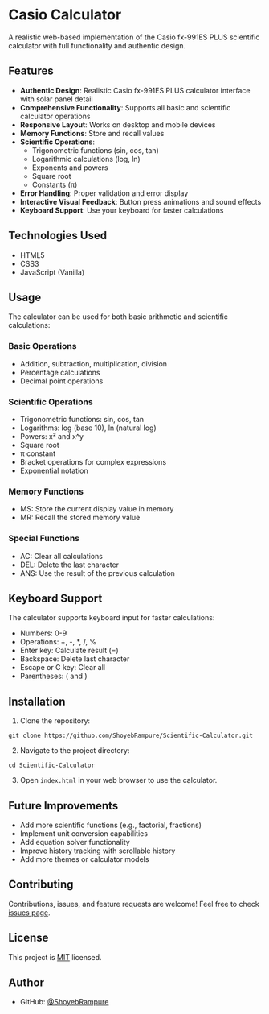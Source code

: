 # Casio Calculator

A realistic web-based implementation of the Casio fx-991ES PLUS scientific calculator with full functionality and authentic design.



## Features

- **Authentic Design**: Realistic Casio fx-991ES PLUS calculator interface with solar panel detail
- **Comprehensive Functionality**: Supports all basic and scientific calculator operations
- **Responsive Layout**: Works on desktop and mobile devices
- **Memory Functions**: Store and recall values
- **Scientific Operations**:
  - Trigonometric functions (sin, cos, tan)
  - Logarithmic calculations (log, ln)
  - Exponents and powers
  - Square root
  - Constants (π)
- **Error Handling**: Proper validation and error display
- **Interactive Visual Feedback**: Button press animations and sound effects
- **Keyboard Support**: Use your keyboard for faster calculations

## Technologies Used

- HTML5
- CSS3
- JavaScript (Vanilla)

## Usage

The calculator can be used for both basic arithmetic and scientific calculations:

### Basic Operations
- Addition, subtraction, multiplication, division
- Percentage calculations
- Decimal point operations

### Scientific Operations
- Trigonometric functions: sin, cos, tan
- Logarithms: log (base 10), ln (natural log)
- Powers: x² and x^y
- Square root
- π constant
- Bracket operations for complex expressions
- Exponential notation

### Memory Functions
- MS: Store the current display value in memory
- MR: Recall the stored memory value

### Special Functions
- AC: Clear all calculations
- DEL: Delete the last character
- ANS: Use the result of the previous calculation

## Keyboard Support

The calculator supports keyboard input for faster calculations:

- Numbers: 0-9
- Operations: +, -, *, /, %
- Enter key: Calculate result (=)
- Backspace: Delete last character
- Escape or C key: Clear all
- Parentheses: ( and )

## Installation

1. Clone the repository:
```
git clone https://github.com/ShoyebRampure/Scientific-Calculator.git
```

2. Navigate to the project directory:
```
cd Scientific-Calculator
```

3. Open `index.html` in your web browser to use the calculator.

## Future Improvements

- Add more scientific functions (e.g., factorial, fractions)
- Implement unit conversion capabilities
- Add equation solver functionality
- Improve history tracking with scrollable history
- Add more themes or calculator models

## Contributing

Contributions, issues, and feature requests are welcome! Feel free to check [issues page](https://github.com/ShoyebRampure/Scientific-Calculator/issues).

## License

This project is [MIT](https://opensource.org/licenses/MIT) licensed.

## Author

- GitHub: [@ShoyebRampure](https://github.com/ShoyebRampure)
